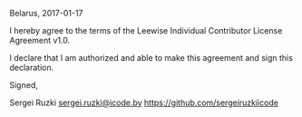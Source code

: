 Belarus, 2017-01-17

I hereby agree to the terms of the Leewise Individual Contributor License
Agreement v1.0.

I declare that I am authorized and able to make this agreement and sign this
declaration.

Signed,

Sergei Ruzki sergei.ruzki@icode.by https://github.com/sergeiruzkiicode
